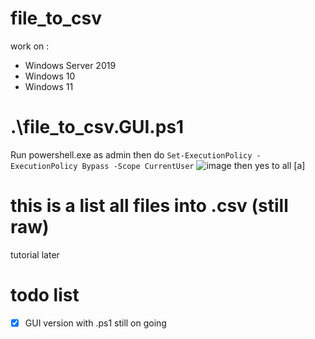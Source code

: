 # file_to_csv
work on :
 - Windows Server 2019
 - Windows 10
 - Windows 11
# .\file_to_csv.GUI.ps1
Run powershell.exe as admin
then do 
```Set-ExecutionPolicy -ExecutionPolicy Bypass -Scope CurrentUser```
![image](https://github.com/TukangM/file_to_csv/assets/91467886/88046413-5ddc-4eaa-b4e2-1bac31661af1)
then yes to all [a]

# this is a list all files into .csv (still raw)
tutorial later

# todo list
 - [x] GUI version with .ps1 still on going
       
